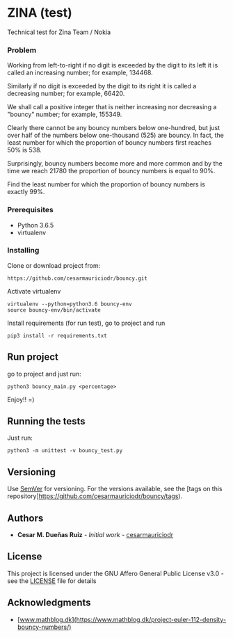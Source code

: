 # ZINA (test)
Technical test for Zina Team / Nokia

### Problem
Working from left-to-right if no digit is exceeded by the digit to its left it is called an increasing number; for example, 134468.

Similarly if no digit is exceeded by the digit to its right it is called a decreasing number; for example, 66420.

We shall call a positive integer that is neither increasing nor decreasing a "bouncy" number; for example, 155349.

Clearly there cannot be any bouncy numbers below one-hundred, but just over half of the numbers below one-thousand (525) are bouncy. In fact, the least number for which the proportion of bouncy numbers first reaches 50% is 538.

Surprisingly, bouncy numbers become more and more common and by the time we reach 21780 the proportion of bouncy numbers is equal to 90%.

Find the least number for which the proportion of bouncy numbers is exactly 99%.

### Prerequisites
 * Python 3.6.5
 * virtualenv

### Installing
Clone or download project from: 
```
https://github.com/cesarmauriciodr/bouncy.git
```

Activate virtualenv
```
virtualenv --python=python3.6 bouncy-env
source bouncy-env/bin/activate
```

Install requirements (for run test), go to project and run
```
pip3 install -r requirements.txt
```

## Run project
go to project and just run:

```
python3 bouncy_main.py <percentage>
```
Enjoy!! =)

## Running the tests
Just run:

```
python3 -m unittest -v bouncy_test.py
```

## Versioning

Use [SemVer](http://semver.org/) for versioning. For the versions available, see the [tags on this repository]https://github.com/cesarmauriciodr/bouncy/tags). 

## Authors

* **Cesar M. Dueñas Ruiz** - *Initial work* - [cesarmauriciodr](https://github.com/cesarmauriciodr)

## License

This project is licensed under the GNU Affero General Public License v3.0 - see the [LICENSE](LICENSE) file for details

## Acknowledgments

* [www.mathblog.dk](https://www.mathblog.dk/project-euler-112-density-bouncy-numbers/)

